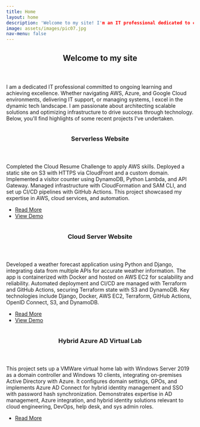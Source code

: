 ```yaml
---
title: Home
layout: home
description: 'Welcome to my site! I'm an IT professional dedicated to continuous learning and excellence. Whether navigating AWS, Azure, and Google Cloud, providing IT support, or managing systems, I thrive in the dynamic tech landscape. From architecting scalable solutions to optimizing infrastructure, I'm passionate about leveraging technology to drive success.'
image: assets/images/pic07.jpg
nav-menu: false
---
```


<!-- Main -->
<div id="main">

<!-- One -->
<section id="one">
	<div class="inner">
		<header class="major">
			<h2>Welcome to my site</h2>
		</header>
		<p>I am a dedicated IT professional committed to ongoing learning and achieving excellence. Whether navigating AWS, Azure, and Google Cloud environments, delivering IT support, or managing systems, I excel in the dynamic tech landscape. I am passionate about architecting scalable solutions and optimizing infrastructure to drive success through technology. Below, you'll find highlights of some recent projects I've undertaken.</p>
	</div>
</section>

<!-- Two -->
<section id="two" class="spotlights">
	<section>
		<a href="serverless-website.html" class="image">
			<img src="{% link assets/images/cloud-resume-screenshot.png %}" alt="" data-position="center center" />
		</a>
		<div class="content">
			<div class="inner">
				<header class="major">
					<h3>Serverless Website</h3>
				</header>
				<p>Completed the Cloud Resume Challenge to apply AWS skills. Deployed a static site on S3 with HTTPS via CloudFront and a custom domain. Implemented a visitor counter using DynamoDB, Python Lambda, and API Gateway. Managed infrastructure with CloudFormation and SAM CLI, and set up CI/CD pipelines with GitHub Actions. This project showcased my expertise in AWS, cloud services, and automation.</p>
				<ul class="actions">
					<li><a href="serverless-website.html" class="button">Read More</a></li>
					<li><a href="https://www.cloud-resume.ericnbello.com" class="button">View Demo</a></li>
				</ul>
			</div>
		</div>
	</section>
	<section>
		<a href="cloud-server-website.html" class="image">
			<img src="{% link assets/images/Weather-App.png %}" alt="" data-position="top center" />
		</a>
		<div class="content">
			<div class="inner">
				<header class="major">
					<h3>Cloud Server Website</h3>
				</header>
				<p>Developed a weather forecast application using Python and Django, integrating data from multiple APIs for accurate weather information. The app is containerized with Docker and hosted on AWS EC2 for scalability and reliability. Automated deployment and CI/CD are managed with Terraform and GitHub Actions, securing Terraform state with S3 and DynamoDB. Key technologies include Django, Docker, AWS EC2, Terraform, GitHub Actions, OpenID Connect, S3, and DynamoDB.</p>
				<ul class="actions">
					<li><a href="cloud-server-website.html" class="button">Read More</a></li>
					<li><a href="http://ec2-44-214-46-118.compute-1.amazonaws.com" class="button">View Demo</a></li>
				</ul>
			</div>
		</div>
	</section>
	<section>
		<a href="azure-vmware.html" class="image">
			<img src="{% link assets/images/VMware-azure.png %}" alt="" data-position="25% 25%" />
		</a>
		<div class="content">
			<div class="inner">
				<header class="major">
					<h3>Hybrid Azure AD Virtual Lab</h3>
				</header>
				<p>This project sets up a VMWare virtual home lab with Windows Server 2019 as a domain controller and Windows 10 clients, integrating on-premises Active Directory with Azure. It configures domain settings, GPOs, and implements Azure AD Connect for hybrid identity management and SSO with password hash synchronization. Demonstrates expertise in AD management, Azure integration, and hybrid identity solutions relevant to cloud engineering, DevOps, help desk, and sys admin roles.</p>
				<ul class="actions">
					<li><a href="azure-vmware.html" class="button">Read More</a></li>
				</ul>
			</div>
		</div>
	</section>
</section>

<!-- Three -->
<!-- <section id="three">
	<div class="inner">
		<header class="major">
			<h2>Massa libero</h2>
		</header>
		<p>Nullam et orci eu lorem consequat tincidunt vivamus et sagittis libero. Mauris aliquet magna magna sed nunc rhoncus pharetra. Pellentesque condimentum sem. In efficitur ligula tate urna. Maecenas laoreet massa vel lacinia pellentesque lorem ipsum dolor. Nullam et orci eu lorem consequat tincidunt. Vivamus et sagittis libero. Mauris aliquet magna magna sed nunc rhoncus amet pharetra et feugiat tempus.</p>
		<ul class="actions">
			<li><a href="generic.html" class="button next">Get Started</a></li>
		</ul>
	</div>
</section> -->

</div>
